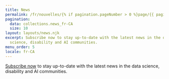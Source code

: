 ```yaml
---
title: News
permalink: /fr/nouvelles/{% if pagination.pageNumber > 0 %}page/{{ pagination.pageNumber }}/{% endif %}
pagination:
  data: collections.news_fr-CA
  size: 10
layout: layouts/news.njk
excerpt: Subscribe now to stay up-to-date with the latest news in the data
  science, disability and AI communities.
menu_order: 5
locale: fr-CA
---
```

[Subscribe now](https://ocadu.us6.list-manage.com/subscribe?u=df09b45913649b12f2a2aef66&id=97ef2e9d6a) to stay up-to-date with the latest news in the data science, disability and AI communities.
